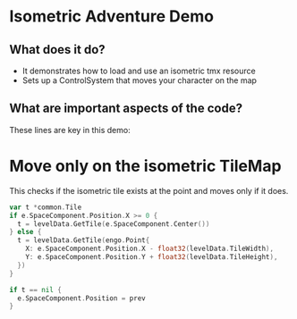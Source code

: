 # Isometric Adventure Demo

## What does it do?
* It demonstrates how to load and use an isometric tmx resource
* Sets up a ControlSystem that moves your character on the map

## What are important aspects of the code?
These lines are key in this demo:

# Move only on the isometric TileMap

This checks if the isometric tile exists at the point and moves only if it does.

```go
var t *common.Tile
if e.SpaceComponent.Position.X >= 0 {
  t = levelData.GetTile(e.SpaceComponent.Center())
} else {
  t = levelData.GetTile(engo.Point{
    X: e.SpaceComponent.Position.X - float32(levelData.TileWidth),
    Y: e.SpaceComponent.Position.Y + float32(levelData.TileHeight),
  })
}

if t == nil {
  e.SpaceComponent.Position = prev
}
```
